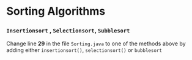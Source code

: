 # Sorting Algorithms
### `Insertionsort` , `Selectionsort`, `Subblesort`
Change line __29__ in the file `Sorting.java` to one of the methods above by adding either `insertionsort()`, `selectionsort()` or `bubblesort`
